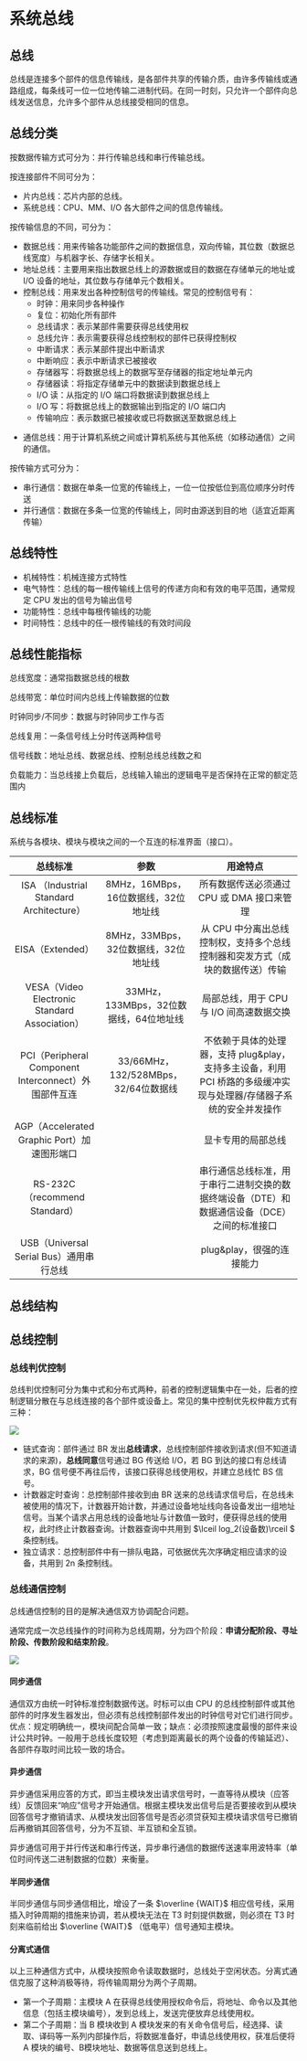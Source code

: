 # 系统总线

## 总线

总线是连接多个部件的信息传输线，是各部件共享的传输介质，由许多传输线或通路组成，每条线可一位一位地传输二进制代码。在同一时刻，只允许一个部件向总线发送信息，允许多个部件从总线接受相同的信息。

## 总线分类

按数据传输方式可分为：并行传输总线和串行传输总线。

按连接部件不同可分为：

- 片内总线：芯片内部的总线。
- 系统总线：CPU、MM、I/O 各大部件之间的信息传输线。


按传输信息的不同，可分为：

* 数据总线：用来传输各功能部件之间的数据信息，双向传输，其位数（数据总线宽度）与机器字长、存储字长相关。
* 地址总线：主要用来指出数据总线上的源数据或目的数据在存储单元的地址或 I/O 设备的地址，其位数与存储单元个数相关。
* 控制总线：用来发出各种控制信号的传输线。常见的控制信号有：
  * 时钟：用来同步各种操作
  * 复位：初始化所有部件
  * 总线请求：表示某部件需要获得总线使用权
  * 总线允许：表示需要获得总线控制权的部件已获得控制权
  * 中断请求：表示某部件提出中断请求
  * 中断响应：表示中断请求已被接收
  * 存储器写：将数据总线上的数据写至存储器的指定地址单元内
  * 存储器读：将指定存储单元中的数据读到数据总线上
  * I/O 读：从指定的 I/O 端口将数据读到数据总线上
  * I/O 写：将数据总线上的数据输出到指定的 I/O 端口内
  * 传输响应：表示数据已被接收或已将数据送至数据总线上

- 通信总线：用于计算机系统之间或计算机系统与其他系统（如移动通信）之间的通信。


按传输方式可分为：

- 串行通信：数据在单条一位宽的传输线上，一位一位按低位到高位顺序分时传送
- 并行通信：数据在多条一位宽的传输线上，同时由源送到目的地（适宜近距离传输）


## 总线特性

* 机械特性：机械连接方式特性
* 电气特性：总线的每一根传输线上信号的传递方向和有效的电平范围，通常规定 CPU 发出的信号为输出信号
* 功能特性：总线中每根传输线的功能
* 时间特性：总线中的任一根传输线的有效时间段

## 总线性能指标

总线宽度：通常指数据总线的根数

总线带宽：单位时间内总线上传输数据的位数

时钟同步/不同步：数据与时钟同步工作与否

总线复用：一条信号线上分时传送两种信号

信号线数：地址总线、数据总线、控制总线总线数之和

负载能力：当总线接上负载后，总线输入输出的逻辑电平是否保持在正常的额定范围内

## 总线标准

系统与各模块、模块与模块之间的一个互连的标准界面（接口）。

|                       总线标准                       |                  参数                  |                           用途特点                           |
| :--------------------------------------------------: | :------------------------------------: | :----------------------------------------------------------: |
|       ISA （Industrial Standard Architecture）       |  8MHz，16MBps，16位数据线，32位地址线  |          所有数据传送必须通过 CPU 或 DMA 接口来管理          |
|                   EISA（Extended）                   |  8MHz，33MBps，32位数据线，32位地址线  | 从 CPU 中分离出总线控制权，支持多个总线控制器和突发方式（成块的数据传送）传输 |
|    VESA（Video Electronic Standard Association）     | 33MHz，133MBps，32位数据线，64位地址线 |           局部总线，用于 CPU 与 I/O 间高速数据交换           |
| PCI（Peripheral Component Interconnect）外围部件互连 |  33/66MHz，132/528MBps，32/64位数据线  | 不依赖于具体的处理器，支持 plug&play，支持多主设备，利用 PCI 桥路的多级缓冲实现与处理器/存储器子系统的安全并发操作 |
|     AGP（Accelerated Graphic Port）加速图形端口      |                                        |                      显卡专用的局部总线                      |
|            RS-232C（recommend Standard）             |                                        | 串行通信总线标准，用于串行二进制交换的数据终端设备（DTE）和数据通信设备（DCE）之间的标准接口 |
|       USB（Universal Serial Bus）通用串行总线        |                                        |                  plug&play，很强的连接能力                   |

## 总线结构



## 总线控制

### 总线判优控制

总线判优控制可分为集中式和分布式两种，前者的控制逻辑集中在一处，后者的控制逻辑分散在与总线连接的各个部件或设备上。常见的集中控制优先权仲裁方式有三种：

![](http://oohkn7mnd.bkt.clouddn.com/IMG_0241.JPG?imageView/2/w/450/q/90)

* 链式查询：部件通过 BR 发出**总线请求**，总线控制部件接收到请求(但不知道请求的来源)，**总线同意**信号通过 BG 传送给 I/O，若 BG 到达的接口有总线请求，BG 信号便不再往后传，该接口获得总线使用权，并建立总线忙 BS 信号。
* 计数器定时查询：总控制部件接收到由 BR 送来的总线请求信号后，在总线未被使用的情况下，计数器开始计数，并通过设备地址线向各设备发出一组地址信号。当某个请求占用总线的设备地址与计数值一致时，便获得总线的使用权，此时终止计数器查询。计数器查询中共用到 $\lceil log_2(设备数)\rceil $ 条控制线。
* 独立请求：总控制部件中有一排队电路，可依据优先次序确定相应请求的设备，共用到 2n 条控制线。

### 总线通信控制

总线通信控制的目的是解决通信双方协调配合问题。

通常完成一次总线操作的时间称为总线周期，分为四个阶段：**申请分配阶段、寻址阶段、传数阶段和结束阶段**。

![](http://oohkn7mnd.bkt.clouddn.com/IMG_20180321_151601.jpg?imageView/2/w/450/q/90)

#### 同步通信

通信双方由统一时钟标准控制数据传送。时标可以由 CPU 的总线控制部件或其他部件的时序发生器发出，但必须有总线控制部件发出的时钟信号对它们进行同步。优点：规定明确统一，模块间配合简单一致；缺点：必须按照速度最慢的部件来设计公共时钟。一般用于总线长度较短（考虑到距离最长的两个设备的传输延迟）、各部件存取时间比较一致的场合。

#### 异步通信

异步通信采用应答的方式，即当主模块发出请求信号时，一直等待从模块（应答线）反馈回来“响应”信号才开始通信。根据主模块发出信号后是否要接收到从模块回答信号才撤销请求、从模块发出回答信号是否必须贷获知主模块请求信号已撤销后再撤销其回答信号，分为不互锁、半互锁和全互锁。

异步通信可用于并行传送和串行传送，异步串行通信的数据传送速率用波特率（单位时间传送二进制数据的位数）来衡量。

#### 半同步通信

半同步通信与同步通信相比，增设了一条 $\overline {WAIT}$ 相应信号线，采用插入时钟周期的措施来协调，若从模块无法在 T3 时刻提供数据，则必须在 T3 时刻来临前给出 $\overline {WAIT}$ （低电平）信号通知主模块。

#### 分离式通信

以上三种通信方式中，从模块按照命令读取数据时，总线处于空闲状态。分离式通信克服了这种消极等待，将传输周期分为两个子周期。

* 第一个子周期：主模块 A 在获得总线使用授权命令后，将地址、命令以及其他信息（包括主模块编号），发到总线上，发送完便放弃总线使用权。
* 第二个子周期：当 B 模块收到 A 模块发来的有关命令信号后，经选择、读取、译码等一系列内部操作后，将数据准备好，申请总线使用权，获准后便将 A 模块的编号、B模块地址、数据等信息送到总线上。